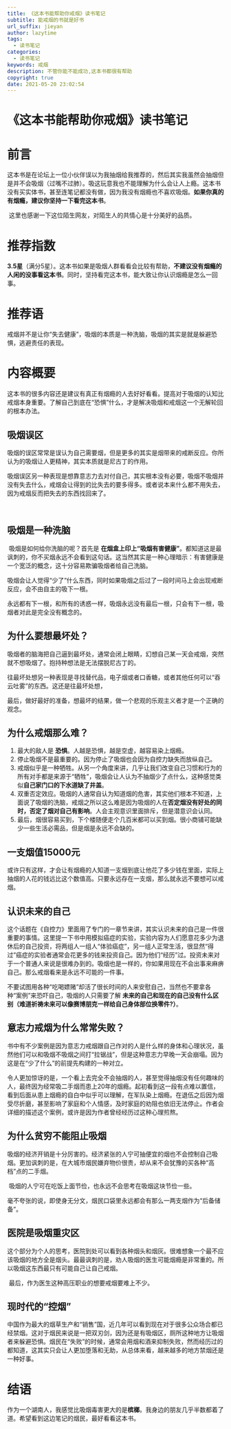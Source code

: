 ```yaml
---
title: 《这本书能帮助你戒烟》读书笔记
subtitle: 能戒烟的书就是好书
url_suffix: jieyan
author: lazytime
tags:
  - 读书笔记
categories:
  - 读书笔记
keywords: 戒烟
description: 不管你能不能成功,这本书都很有帮助
copyright: true
date: 2021-05-20 23:02:54
---
```


# 《这本书能帮助你戒烟》读书笔记

# 前言

​	这本书是在论坛上一位小伙伴误以为我抽烟给我推荐的，然后其实我虽然会抽烟但是并不会吸烟（过嘴不过肺）。吸这玩意我也不能理解为什么会让人上瘾。这本书没有买实体书，甚至连笔记都没有做，因为我没有烟瘾也不喜欢吸烟。**如果你真的有烟瘾，建议你坚持一下看完这本书**。

​	这里也感谢一下这位陌生网友，对陌生人的共情心是十分美好的品质。

<!-- more -->

# 推荐指数

​	**3.5星**（满分5星）。这本书如果是吸烟人群看看会比较有帮助，**不建议没有烟瘾的人闲的没事看这本书**。同时，坚持看完这本书，能大致让你认识烟瘾是怎么一回事。



# 推荐语

​	戒烟并不是让你“失去健康”，吸烟的本质是一种洗脑，吸烟的其实是就是躲避恐惧，逃避责任的表现。



# 内容概要

​	这本书的很多内容还是建议有真正有烟瘾的人去好好看看。提高对于吸烟的认知比戒烟本身重要。了解自己到底在“恐惧”什么，才是解决吸烟和戒烟这一个无解轮回的根本办法。



## 吸烟误区

​	吸烟的误区常常是误认为自己需要烟，但是更多的其实是烟带来的戒断反应。你所认为的吸烟让人更精神，其实本质就是尼古丁的作用。

​	吸烟误区另一种表现是想靠意志力去对付自己，其实根本没有必要，吸烟不吸烟并没有失去什么，戒烟会让得到的比失去的要多得多。或者说本来什么都不用失去，因为戒烟反而把失去的东西找回来了。

​	

## 吸烟是一种洗脑

​	吸烟是如何给你洗脑的呢？首先是 **在烟盒上印上“吸烟有害健康”**。都知道这是最讽刺的，你不买烟永远不会看到这句话。这当然其实是一种心理暗示：有害健康是一个宽泛的概念，这十分容易欺骗吸烟者给自己洗脑。

​	吸烟会让人觉得“少了”什么东西，同时如果吸烟之后过了一段时间马上会出现戒断反应，会不由自主的吸下一根。

​	永远都有下一根，和所有的诱惑一样，吸烟永远没有最后一根，只会有下一根，吸烟者对此是完全没有概念的。



## 为什么要想最坏处？

​	吸烟者的脑海把自己逼到最坏处，通常会闭上眼睛，幻想自己某一天会戒烟，突然就不想吸烟了。抱持种想法是无法摆脱尼古丁的。

​	往最坏处想另一种表现是寻找替代品，电子烟或者口香糖，或者其他任何可以“吞云吐雾”的东西。这还是往最坏处想，

​	最后，做好最好的准备，想最坏的结果，做一个悲观的乐观主义者才是一个正确的观念。



## 为什么戒烟那么难？

1. 最大的敌人是 **恐惧**。人越是恐惧，越是空虚，越容易染上烟瘾。
2. 停止吸烟不是最重要的。因为停止了吸烟也会因为自控力缺失而放纵自己。
3. 戒烟似乎是一种牺牲。从另一个角度来讲，几乎让我们改变自己习惯和行为的所有对手都是来源于“牺牲”，吸烟会让人认为不抽烟少了点什么，这种感觉类似**自己家门口的下水道缺了井盖**。
4. 双重否定效应。吸烟的人通常自认为知道烟的危害，其实他们根本不知道，上面说了吸烟的洗脑，戒烟之所以这么难是因为吸烟的人在**否定烟没有好处的同时，否定了烟对自己有影响**。人会主观意识里面排斥，但是潜意识会认同。
5. 最后，烟很容易买到，下个楼随便走个几百米都可以买到烟。很小商铺可能缺少一些生活必需品，但是烟是永远不会缺的。



## 一支烟值15000元

​	或许只有这样，才会让有烟瘾的人知道一支烟到底让他花了多少钱在里面，实际上抽烟的人花的钱远比这个数值高。只要永远存在一支烟，那么就永远不要想可以戒烟。



## 认识未来的自己

​	这个话题在《自控力》里面用了专门的一章节来讲，其实认识未来的自己是一件很重要的事情。这里提一下书中用模拟癌症的实验，实验内容为人们愿意花多少为退休后的自己投资，将两组人一组人“体验癌症”，另一组人正常生活，很显然“得过”癌症的实验者通常会花更多的钱来投资自己。因为他们“经历”过。投资未来对于一个普通人来说是很难办到的。吸烟也是一样的，你如果用现在不会出事来麻痹自己。那么戒烟看来是永远不可能的一件事。

​	不要试图用各种“吃喝嫖赌”却活了很长时间的人来安慰自己，当然也不要拿各种“案例”来恐吓自己，吸烟的人只需要了解 **未来的自己和现在的自己没有什么区别（难道祈祷未来可以像赛博朋克一样给自己身体部位换零件?）**。



## 意志力戒烟为什么常常失败？

​	书中有不少案例是因为意志力戒烟跟自己作对的人是什么样的身体和心理状况，虽然他们可以和吸烟不吸烟之间打“拉锯战”，但是这种意志力早晚一天会崩塌。因为这是在“少了什么”的前提先构建的一种对立。

​	令人更加惊讶的是，一个看上去完全不会抽烟的人，甚至觉得抽烟没有任何趣味的人，最终因为经常吸二手烟而患上20年的烟瘾。起初看到这一段有点难以置信，看到后面从患上烟瘾的自白中似乎可以理解，在军队染上烟瘾。在退伍之后因为烟受尽折磨，甚至影响了家庭和个人情感，及时家庭的劝阻也依旧无法停止。作者会详细的描述这个案例，或许是因为作者曾经经历过这种心理煎熬。



## 为什么贫穷不能阻止吸烟

​	吸烟的经济开销是十分厉害的。经济紧张的人宁可抽便宜的烟也不会控制自己吸烟。更加讽刺的是，在大城市烟民嫌弃物价很贵，却从来不会犹豫的买各种“高档”点的二手烟。

​	吸烟的人宁可在吃饭上面节俭，也永远不会思考在吸烟这块节俭一些。

​	毫不夸张的说，即使身无分文，烟民口袋里永远都会有那么一两支烟作为“后备储备”。





## 医院是吸烟重灾区

​	这个部分为个人的思考，医院到处可以看到各种烟头和烟灰。很难想象一个最不应该吸烟的地方全是烟头。最最讽刺的是，劝人吸烟的医生可能烟瘾是非常重的。所以吸烟这东西最只有可能自己让自己戒烟。

​	最后，作为医生这种高压职业的想要戒烟要难上不少。



## 现时代的“控烟”

​	中国作为最大的烟草生产和“销售”国，近几年可以看到现在对于很多公众场合都已经禁烟。这对于烟民来说是一把双刃剑，因为还是有吸烟区，厕所这种地方让吸烟者来躲避恐惧。烟民在“失败”的时候，通常会用烟和酒来抑制失败，然而经历过的都知道，这其实只会让人更加堕落和无助，从总体来看，越来越多的地方禁烟还是一种好事。



# 结语

​	作为一个湖南人，我感觉比吸烟毒害更大的是**槟榔**。我身边的朋友几乎半数都着了道。希望看到这边笔记的烟民，最好看看这本书。